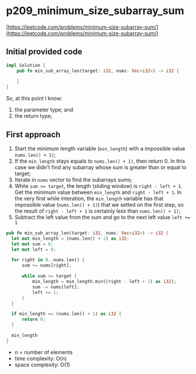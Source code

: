 # p209_minimum_size_subarray_sum
[https://leetcode.com/problems/minimum-size-subarray-sum/](https://leetcode.com/problems/minimum-size-subarray-sum/)

## Initial provided code
```Rust
impl Solution {
    pub fn min_sub_array_len(target: i32, nums: Vec<i32>) -> i32 {
        
    }
}
```

So, at this point I know:
1. the parameter type; and
2. the return type;

## First approach

1. Start the minimum length variable (`min_length`) with a impossible value `nums.len() + 1)`;
2. If the `min_length` stays equals to `nums.len() + 1)`, then return 0. In this case we didn't find any subarray whose sum is greater than or equal to target;
3. Iterate in `nums` vector to find the subarrays sums;
4. While `sum >= target`, the length (sliding window) is `right - left + 1`. Get the minimum value between `min_length` and `right - left + 1`. In the very first while interation, the `min_length` variable has that impossible value (`nums.len() + 1)`) that we setted on the first step, so the result of `right - left + 1` is certainly less than `nums.len() + 1)`;
5. Subtract the left value from the sum and go to the next left value `left += 1`

```Rust
pub fn min_sub_array_len(target: i32, nums: Vec<i32>) -> i32 {
  let mut min_length = (nums.len() + 1) as i32;
  let mut sum = 0;
  let mut left = 0;

  for right in 0..nums.len() {
      sum += nums[right];

      while sum >= target {
          min_length = min_length.min((right - left + 1) as i32);
          sum -= nums[left];
          left += 1;
      }
  }

  if min_length == (nums.len() + 1) as i32 {
      return 0;
  }

  min_length
}
```

- n = number of elements
- time complexity: O(n)
- space complexity: O(1)